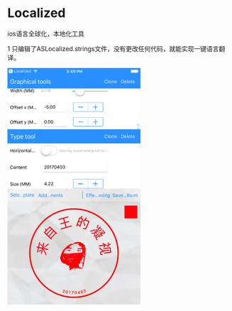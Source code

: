 # Localized
ios语言全球化，本地化工具

1 只编辑了ASLocalized.strings文件，没有更改任何代码，就能实现一键语言翻译。

<img width='300px' src = 'https://github.com/1617176084/Localized/blob/master/Simulator%20Screen%20Shot%202017%E5%B9%B45%E6%9C%8822%E6%97%A5%20%E4%B8%8B%E5%8D%885.49.23.png'>
